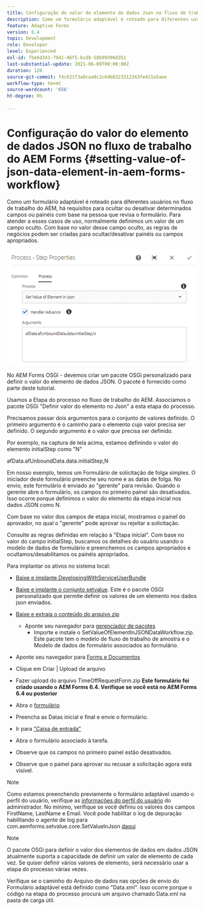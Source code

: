 ```yaml
---
title: Configuração do valor do elemento de dados Json no fluxo de trabalho do AEM Forms
description: Como um formulário adaptável é roteado para diferentes usuários no fluxo de trabalho do AEM, há requisitos para ocultar ou desativar determinados campos ou painéis com base na pessoa que revisa o formulário. Para atender a esses casos de uso, normalmente definimos um valor de um campo oculto. Com base no valor desse campo oculto, as regras de negócios podem ser criadas para ocultar/desativar painéis ou campos apropriados.
feature: Adaptive Forms
version: 6.4
topic: Development
role: Developer
level: Experienced
exl-id: fbe6d341-7941-46f5-bcd8-58b99396d351
last-substantial-update: 2021-06-09T00:00:00Z
duration: 126
source-git-commit: f4c621f3a9caa8c2c64b8323312343fe421a5aee
workflow-type: tm+mt
source-wordcount: '656'
ht-degree: 0%

---
```


# Configuração do valor do elemento de dados JSON no fluxo de trabalho do AEM Forms {#setting-value-of-json-data-element-in-aem-forms-workflow}

Como um formulário adaptável é roteado para diferentes usuários no fluxo de trabalho do AEM, há requisitos para ocultar ou desativar determinados campos ou painéis com base na pessoa que revisa o formulário. Para atender a esses casos de uso, normalmente definimos um valor de um campo oculto. Com base no valor desse campo oculto, as regras de negócios podem ser criadas para ocultar/desativar painéis ou campos apropriados.

![Definindo o valor de um elemento em dados json](assets/capture-3.gif)

No AEM Forms OSGi - devemos criar um pacote OSGi personalizado para definir o valor do elemento de dados JSON. O pacote é fornecido como parte deste tutorial.

Usamos a Etapa do processo no fluxo de trabalho do AEM. Associamos o pacote OSGi &quot;Definir valor do elemento no Json&quot; a esta etapa do processo.

Precisamos passar dois argumentos para o conjunto de valores definido. O primeiro argumento é o caminho para o elemento cujo valor precisa ser definido. O segundo argumento é o valor que precisa ser definido.

Por exemplo, na captura de tela acima, estamos definindo o valor do elemento initialStep como &quot;N&quot;

afData.afUnboundData.data.initialStep,N

Em nosso exemplo, temos um Formulário de solicitação de folga simples. O iniciador deste formulário preenche seu nome e as datas de folga. No envio, este formulário é enviado ao &quot;gerente&quot; para revisão. Quando o gerente abre o formulário, os campos no primeiro painel são desativados. Isso ocorre porque definimos o valor do elemento da etapa inicial nos dados JSON como N.

Com base no valor dos campos de etapa inicial, mostramos o painel do aprovador, no qual o &quot;gerente&quot; pode aprovar ou rejeitar a solicitação.

Consulte as regras definidas em relação à &quot;Etapa inicial&quot;. Com base no valor do campo initialStep, buscamos os detalhes do usuário usando o modelo de dados de formulário e preenchemos os campos apropriados e ocultamos/desabilitamos os painéis apropriados.

Para implantar os ativos no sistema local:

* [Baixe e implante DevelopingWithServiceUserBundle](/help/forms/assets/common-osgi-bundles/DevelopingWithServiceUser.jar)

* [Baixe e implante o conjunto setvalue](/help/forms/assets/common-osgi-bundles/SetValueApp.core-1.0-SNAPSHOT.jar). Este é o pacote OSGI personalizado que permite definir os valores de um elemento nos dados json enviados.

* [Baixe e extraia o conteúdo do arquivo zip](assets/set-value-jsondata.zip)
   * Aponte seu navegador para [gerenciador de pacotes](http://localhost:4502/crx/packmgr/index.jsp)
      * Importe e instale o SetValueOfElementInJSONDataWorkflow.zip. Este pacote tem o modelo de fluxo de trabalho de amostra e o Modelo de dados de formulário associados ao formulário.

* Aponte seu navegador para [Forms e Documentos](http://localhost:4502/aem/forms.html/content/dam/formsanddocuments)
* Clique em Criar | Upload de arquivo
* Fazer upload do arquivo TimeOffRequestForm.zip
  **Este formulário foi criado usando o AEM Forms 6.4. Verifique se você está no AEM Forms 6.4 ou posterior**
* Abra o [formulário](http://localhost:4502/content/dam/formsanddocuments/timeoffrequest/jcr:content?wcmmode=disabled)
* Preencha as Datas inicial e final e envie o formulário.
* Ir para [&quot;Caixa de entrada&quot;](http://localhost:4502/aem/inbox)
* Abra o formulário associado à tarefa.
* Observe que os campos no primeiro painel estão desativados.
* Observe que o painel para aprovar ou recusar a solicitação agora está visível.

>[!NOTE]
>
>Como estamos preenchendo previamente o formulário adaptável usando o perfil do usuário, verifique as [informações do perfil do usuário](http://localhost:4502/security/users.html) do administrador. No mínimo, verifique se você definiu os valores dos campos FirstName, LastName e Email.
>Você pode habilitar o log de depuração habilitando o agente de log para com.aemforms.setvalue.core.SetValueInJson [daqui](http://localhost:4502/system/console/slinglog)

>[!NOTE]
>
>O pacote OSGi para definir o valor dos elementos de dados em dados JSON atualmente suporta a capacidade de definir um valor de elemento de cada vez. Se quiser definir vários valores de elemento, será necessário usar a etapa do processo várias vezes.
>
>Verifique se o caminho do Arquivo de dados nas opções de envio do Formulário adaptável está definido como &quot;Data.xml&quot;. Isso ocorre porque o código na etapa do processo procura um arquivo chamado Data.xml na pasta de carga útil.

